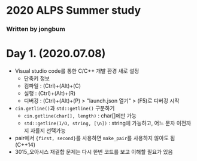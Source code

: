 # 2020 ALPS Summer study
### Written by jongbum

# Day 1. (2020.07.08)
- Visual studio code를 통한 C/C++ 개발 환경 새로 설정
    - 단축키 정보
    - 컴파일 : (Ctrl)+(Alt)+(C)
    - 실행 : (Ctrl)+(Alt)+(R)
    - 디버깅 : (Ctrl)+(Alt)+(P) > "launch.json 열기" > (F5)로 디버깅 시작
- `cin.getline()`과 `std::getline()` 구분하기
    - `cin.getline(char[], length)` : char[]에만 가능
    - `std::getline(I/O, string, [\n])` : string에 가능하고, 어느 문자 이전까지 자를지 선택가능
- pair에서 `{first, second}`를 사용하면 `make_pair`를 사용하지 않아도 됨(C++14)
- 3015_오아시스 재결합 문제는 다시 한번 코드를 보고 이해할 필요가 있음